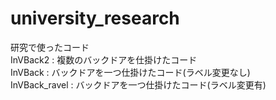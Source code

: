 # university_research
研究で使ったコード<br>
InVBack2 : 複数のバックドアを仕掛けたコード  
InVBack : バックドアを一つ仕掛けたコード(ラベル変更なし)  
InVBack_ravel : バックドアを一つ仕掛けたコード(ラベル変更有)  
